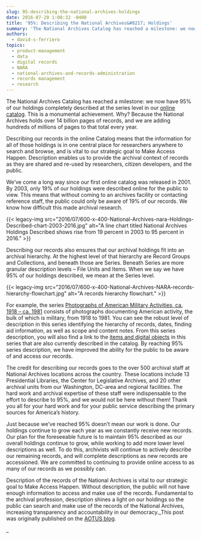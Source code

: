 ```yaml
---
slug: 95-describing-the-national-archives-holdings
date: 2016-07-20 1:00:32 -0400
title: '95%: Describing the National Archives&#8217; Holdings'
summary: 'The National Archives Catalog has reached a milestone: we now have 95% of our holdings completely described at the series level in our online catalog. This is a monumental achievement. Why? Because the National Archives holds over 14 billion pages of records, and we are adding hundreds of millions of pages to that total every'
authors:
  - david-s-ferriero
topics:
  - product-management
  - data
  - digital records
  - NARA
  - national-archives-and-records-administration
  - records management
  - research
---
```


The National Archives Catalog has reached a milestone: we now have 95% of our holdings completely described at the series level in our <a href="https://catalog.archives.gov/" target="_blank">online catalog</a>. This is a monumental achievement. Why? Because the National Archives holds over 14 billion pages of records, and we are adding hundreds of millions of pages to that total every year.

Describing our records in the online Catalog means that the information for all of those holdings is in one central place for researchers anywhere to search and browse, and is vital to our strategic goal to Make Access Happen. Description enables us to provide the archival context of records as they are shared and re-used by researchers, citizen developers, and the public.

We&#8217;ve come a long way since our first online catalog was released in 2001. By 2003, only 19% of our holdings were described online for the public to view. This means that without coming to an archives facility or contacting reference staff, the public could only be aware of 19% of our records. We know how difficult this made archival research.

{{< legacy-img src="2016/07/600-x-400-National-Archives-nara-Holdings-Described-chart-2003-2016.jpg" alt="A line chart titled National Archives Holdings Described shows rise from 19 percent in 2003 to 95 percent in 2016." >}}

Describing our records also ensures that our archival holdings fit into an archival hierarchy. At the highest level of that hierarchy are Record Groups and Collections, and beneath those are Series. Beneath Series are more granular description levels – File Units and Items. When we say we have 95% of our holdings described, we mean at the Series level.

{{< legacy-img src="2016/07/600-x-400-National-Archives-NARA-records-hierarchy-flowchart.jpg" alt="A records hierarchy flowchart." >}}

For example, the series <a href="https://catalog.archives.gov/id/530707" target="_blank">Photographs of American Military Activities, ca. 1918 – ca. 1981</a> consists of photographs documenting American activity, the bulk of which is military, from 1918 to 1981. You can see the robust level of description in this series identifying the hierarchy of records, dates, finding aid information, as well as scope and content notes. From this series description, you will also find a link to the <a href="https://catalog.archives.gov/search?q=*:*&f.parentNaId=530707&f.level=item&sort=naIdSort%20asc" target="_blank">items and digital objects</a> in this series that are also currently described in the catalog. By reaching 95% series description, we have improved the ability for the public to be aware of and access our records.

The credit for describing our records goes to the over 500 archival staff at National Archives locations across the country. These locations include 13 Presidential Libraries, the Center for Legislative Archives, and 20 other archival units from our Washington, DC-area and regional facilities. The hard work and archival expertise of these staff were indispensable to the effort to describe to 95%, and we would not be here without them! Thank you all for your hard work and for your public service describing the primary sources for America’s history.

Just because we’ve reached 95% doesn’t mean our work is done. Our holdings continue to grow each year as we constantly receive new records. Our plan for the foreseeable future is to maintain 95% described as our overall holdings continue to grow, while working to add more lower level descriptions as well. To do this, archivists will continue to actively describe our remaining records, and will complete descriptions as new records are accessioned. We are committed to continuing to provide online access to as many of our records as we possibly can.

Description of the records of the National Archives is vital to our strategic goal to Make Access Happen. Without description, the public will not have enough information to access and make use of the records. Fundamental to the archival profession, description shines a light on our holdings so the public can search and make use of the records of the National Archives, increasing transparency and accountability in our democracy._This post was originally published on the [AOTUS blog](https://aotus.blogs.archives.gov/).

_
